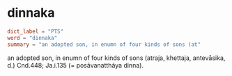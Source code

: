 # dinnaka

``` toml
dict_label = "PTS"
word = "dinnaka"
summary = "an adopted son, in enumn of four kinds of sons (at"
```

an adopted son, in enumn of four kinds of sons (atraja, khettaja, antevāsika, d.) Cnd.448; Ja.i.135 (= posāvanatthāya dinna).

